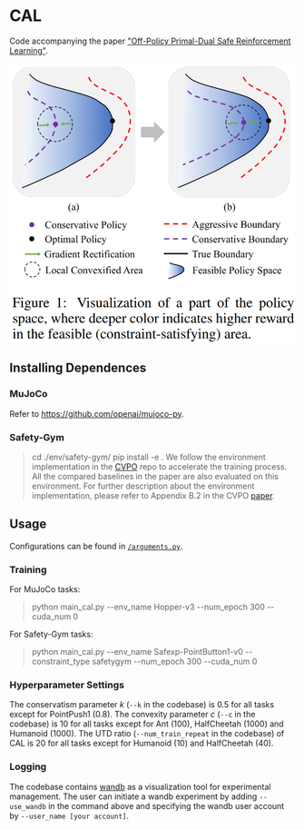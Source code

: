 # CAL
Code accompanying the paper ["Off-Policy Primal-Dual Safe Reinforcement Learning"](https://openreview.net/forum?id=vy42bYs1Wo).

![CAL](/img/cal_fig1.png)

## Installing Dependences
### MuJoCo
Refer to https://github.com/openai/mujoco-py.

### Safety-Gym
> cd ./env/safety-gym/
> pip install -e .
We follow the environment implementation in the [CVPO](https://github.com/liuzuxin/cvpo-safe-rl/tree/main/envs/safety-gym) repo to accelerate the training process. All the compared baselines in the paper are also evaluated on this environment. For further description about the environment implementation, please refer to Appendix B.2 in the CVPO [paper](https://arxiv.org/abs/2201.11927).

## Usage
Configurations can be found in [`/arguments.py`](/arguments.py).

### Training
For MuJoCo tasks:
> python main_cal.py --env_name Hopper-v3 --num_epoch 300 --cuda_num 0

For Safety-Gym tasks:
> python main_cal.py --env_name Safexp-PointButton1-v0 --constraint_type safetygym --num_epoch 300 --cuda_num 0

### Hyperparameter Settings
The conservatism parameter $k$ (`--k` in the codebase) is $0.5$ for all tasks except for PointPush1 ($0.8$).
The convexity parameter $c$ (`--c` in the codebase) is $10$ for all tasks except for Ant ($100$), HalfCheetah ($1000$) and Humanoid ($1000$).
The UTD ratio (`--num_train_repeat` in the codebase) of CAL is $20$ for all tasks except for Humanoid ($10$) and HalfCheetah ($40$).

### Logging
The codebase contains [wandb](https://wandb.ai/) as a visualization tool for experimental management. The user can initiate a wandb experiment by adding `--use_wandb` in the command above and specifying the wandb user account by `--user_name [your account]`.
